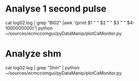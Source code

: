 # Analyse 1 second pulse
cat log02.log | grep "BI02" |awk '{print $1 " " $2 " " $3 " " $4-1000000000}'| python ~/sources/ecmccomgui/pyDataManip/plotCaMonitor.py 

# Analyze shm

cat log02.log | grep "Shm" | python ~/sources/ecmccomgui/pyDataManip/plotCaMonitor.py 

